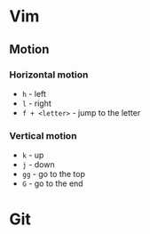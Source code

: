 Vim
===

Motion
------

### Horizontal motion ###

* `h` - left
* `l` - right
* `f + <letter>` - jump to the letter


### Vertical motion ###

* `k` - up
* `j` - down 
* `gg` - go to the top
* `G` - go to the end


Git
===
